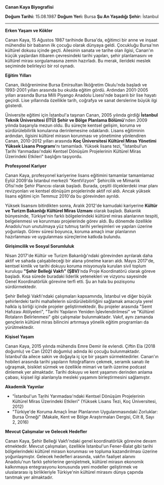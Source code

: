**Canan Kaya Biyografisi**

**Doğum Tarihi:** 15.08.1987
**Doğum Yeri:** Bursa
**Şu An Yaşadığı Şehir:** İstanbul

---

**Erken Yaşam ve Kökler**

Canan Kaya, 15 Ağustos 1987 tarihinde Bursa'da, eğitimci bir anne ve inşaat mühendisi bir babanın ilk çocuğu olarak dünyaya geldi. Çocukluğu Bursa'nın kültürel dokusu içinde geçti. Ailesinin sanata ve tarihe olan ilgisi, Canan'ın küçük yaşlardan itibaren çevresindeki tarihi yapıları, şehir planlamasını ve kültürel mirası sorgulamasına zemin hazırladı. Bu merak, ilerideki meslek seçiminde belirleyici bir rol oynadı.

**Eğitim Yılları**

Canan, ilköğrenimine Bursa Emirsultan İlköğretim Okulu'nda başladı ve 1993-2001 yılları arasında bu okulda eğitim gördü. Ardından 2001-2005 yılları arasında Bursa Milli Piyango Anadolu Lisesi'nde başarılı bir lise hayatı geçirdi. Lise yıllarında özellikle tarih, coğrafya ve sanat derslerine büyük ilgi gösterdi.

Üniversite eğitimi için İstanbul'a taşınan Canan, 2005 yılında girdiği **İstanbul Teknik Üniversitesi (İTÜ) Şehir ve Bölge Planlama Bölümü**'nden 2009 yılında başarıyla mezun oldu. Bu süreçte kentsel gelişim, koruma ve sürdürülebilirlik konularına derinlemesine odaklandı. Lisans eğitiminin ardından, ilgisini kültürel mirasın korunması ve yönetimine yönlendiren Canan, 2010-2012 yılları arasında **Koç Üniversitesi Kültürel Miras Yönetimi Yüksek Lisans Programı**'nı tamamladı. Yüksek lisans tezi, "İstanbul'un Tarihi Yarımadası'ndaki Kentsel Dönüşüm Projelerinin Kültürel Miras Üzerindeki Etkileri" başlığını taşıyordu.

**Profesyonel Kariyer**

Canan Kaya, profesyonel kariyerine lisans eğitimini tamamlar tamamlamaz Eylül 2009'da İstanbul merkezli "KentVizyon" Şehircilik ve Mimarlık Ofisi'nde Şehir Plancısı olarak başladı. Burada, çeşitli ölçeklerdeki imar planı revizyonları ve kentsel dönüşüm projelerinde aktif rol aldı. Ancak yüksek lisans eğitimi için Temmuz 2010'da bu görevinden ayrıldı.

Yüksek lisansını bitirdikten sonra, Aralık 2012'de kamudaki kariyerine **Kültür ve Turizm Bakanlığı Kültürel Miras Uzmanı** olarak başladı. Bakanlık bünyesinde, Türkiye'nin farklı bölgelerindeki kültürel miras alanlarının tespiti, belgelenmesi ve korunması projelerinde görev aldı. Bu dönemde özellikle Anadolu'nun unutulmaya yüz tutmuş tarihi yerleşimleri ve yapıları üzerine yoğunlaştı. Görev süresi boyunca, koruma amaçlı imar planlarının hazırlanması ve uygulanması süreçlerine katkıda bulundu.

**Girişimcilik ve Sosyal Sorumluluk**

Nisan 2017'de Kültür ve Turizm Bakanlığı'ndaki görevinden ayrılarak daha aktif ve sahada çalışabileceği bir alana yönelme kararı aldı. Mayıs 2017'de, kentsel kimlik ve tarihi dokuyu koruma misyonuyla kurulan sivil toplum kuruluşu **"Şehir Belleği Vakfı" (ŞBV)**'nda Proje Koordinatörü olarak göreve başladı. Kısa sürede buradaki liderlik yetenekleri ve vizyonu sayesinde Genel Koordinatörlük görevine terfi etti. Şu an hala bu pozisyonu sürdürmektedir.

Şehir Belleği Vakfı'ndaki çalışmaları kapsamında, İstanbul ve diğer büyük şehirlerdeki tarihi mahallelerin sürdürülebilirliğini sağlamak amacıyla yerel halkla iş birliği içinde projeler geliştirmektedir. Bu projeler arasında "Semt Hafızası Atölyeleri", "Tarihi Yapıların Yeniden İşlevlendirilmesi" ve "Kültürel Rotaların Belirlenmesi" gibi çalışmalar bulunmaktadır. Vakıf, aynı zamanda gençlerin kültürel miras bilincini artırmaya yönelik eğitim programları da yürütmektedir.

**Kişisel Yaşam**

Canan Kaya, 2015 yılında mühendis Emre Demir ile evlendi. Çiftin Ela (2018 doğumlu) ve Can (2021 doğumlu) adında iki çocuğu bulunmaktadır. İstanbul'da ailece sakin ve doğayla iç içe bir yaşam sürmektedirler. Canan'ın hobileri arasında tarihi yapıların fotoğraflarını çekmek, seramik sanatı ile uğraşmak, bisiklet sürmek ve özellikle mimari ve tarih üzerine podcast dinlemek yer almaktadır. Tarihi dokuyu ve kent yaşamını derinden anlama çabası, kişisel ilgi alanlarıyla mesleki yaşamını birleştirmesini sağlamıştır.

**Akademik Yayınlar**

*   "İstanbul'un Tarihi Yarımadası'ndaki Kentsel Dönüşüm Projelerinin Kültürel Miras Üzerindeki Etkileri" (Yüksek Lisans Tezi, Koç Üniversitesi, 2012)
*   "Türkiye'de Koruma Amaçlı İmar Planlarının Uygulanmasındaki Zorluklar: Bursa Örneği" (Makale, Kent ve Bölge Araştırmaları Dergisi, Cilt 8, Sayı 2, 2016)

**Mevcut Çalışmalar ve Gelecek Hedefler**

Canan Kaya, Şehir Belleği Vakfı'ndaki genel koordinatörlük görevine devam etmektedir. Mevcut çalışmaları, özellikle İstanbul'un Fener-Balat gibi tarihi bölgelerindeki kültürel mirasın korunması ve topluma kazandırılması üzerine yoğunlaşmıştır. Gelecek hedefleri arasında, vakfın faaliyet alanını Anadolu'nun farklı şehirlerine genişletmek, kültürel mirasın ekonomik kalkınmaya entegrasyonu konusunda yeni modeller geliştirmek ve uluslararası iş birlikleriyle Türkiye'nin kültürel mirasını dünya çapında tanıtmak yer almaktadır.